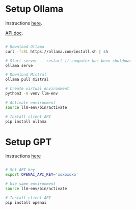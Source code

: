 # Setup Ollama

Instructions [here](https://github.com/RamiKrispin/ollama-poc?tab=readme-ov-file#setting-up-ollama).

[API doc](https://github.com/ollama/ollama/blob/main/docs/api.md#generate-a-completion).

```sh

# Download Ollama
curl -fsSL https://ollama.com/install.sh | sh

# Start server -- restart if computer has been shutdown
ollama serve

# Download Mistral
ollama pull mistral

# Create virtual environment
python3 -m venv llm-env

# Activate environment
source llm-env/bin/activate

# Install client API
pip install ollama

```

# Setup GPT

Instructions [here](https://platform.openai.com/docs/quickstart?language-preference=python)

```sh

# Set API key
export OPENAI_API_KEY='xoxoxoxo'

# Use same environment
source llm-env/bin/activate

# Install client API
pip install openai

```
